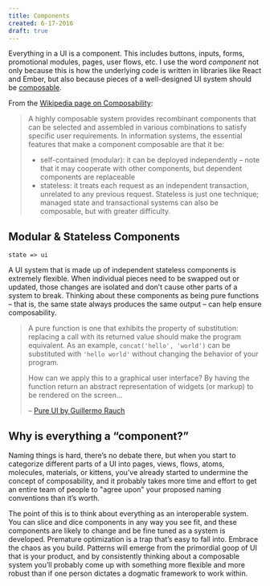 ```yaml
---
title: Components
created: 6-17-2016
draft: true
---
```


Everything in a UI is a component.
This includes buttons, inputs, forms, promotional modules, pages, user flows, etc.
I use the word *component* not only because this is how the underlying code is written in libraries like React and Ember,
but also because pieces of a well-designed UI system should be [composable](https://en.wikipedia.org/wiki/Composability).


From the [Wikipedia page on Composability](https://en.wikipedia.org/wiki/Composability):

> A highly composable system provides recombinant components that can be selected and assembled in various combinations to satisfy specific user requirements. In information systems, the essential features that make a component composable are that it be:
>
> - self-contained (modular): it can be deployed independently – note that it may cooperate with other components, but dependent components are replaceable
> - stateless: it treats each request as an independent transaction, unrelated to any previous request. Stateless is just one technique; managed state and transactional systems can also be composable, but with greater difficulty.


## Modular & Stateless Components

```
state => ui
```

A UI system that is made up of independent stateless components is extremely flexible.
When individual pieces need to be swapped out or updated,
those changes are isolated and don’t cause other parts of a system to break.
Thinking about these components as being pure functions –
that is, the same state always produces the same output –
can help ensure composability.

> A pure function is one that exhibits the property of substitution: replacing a call with its returned value should make the program equivalent. As an example, `concat('hello', 'world')` can be substituted with `'hello world'` without changing the behavior of your program.
>
> How can we apply this to a graphical user interface? By having the function return an abstract representation of widgets (or markup) to be rendered on the screen...
>
> – [Pure UI by Guillermo Rauch](http://rauchg.com/2015/pure-ui/)

## Why is everything a “component?”

Naming things is hard, there’s no debate there, but when you start to categorize different parts of a UI into pages, views, flows, atoms, molecules, materials, or kittens, you’ve already started to undermine the concept of composability, and it probably takes more time and effort to get an entire team of people to "agree upon" your proposed naming conventions than it’s worth.

The point of this is to think about everything as an interoperable system.
You can slice and dice components in any way you see fit, and these components are likely to change and be fine tuned as a system is developed.
Premature optimization is a trap that’s easy to fall into.
Embrace the chaos as you build.
Patterns will emerge from the primordial goop of UI that is your product,
and by consistently thinking about a composable system you’ll probably come up with something more flexible
and more robust than if one person dictates a dogmatic framework to work within.

<!--
* If you don’t like the word components, you can call them modules, widgets, doodads, or sneetches for all I care. Needless categorization and naming conventions only helps to slow down progress.
-->
